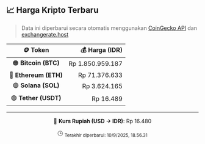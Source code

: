 

<!-- HARGA_KRIPTO -->
## 📈 Harga Kripto Terbaru

> Data ini diperbarui secara otomatis menggunakan [CoinGecko API](https://www.coingecko.com/) dan [exchangerate.host](https://exchangerate.host/)

<div align="center">

| 🪙 Token | 💰 Harga (IDR) |
|:------:|---------------:|
| 🟠 **Bitcoin (BTC)**   | Rp 1.850.959.187 |
| 🔵 **Ethereum (ETH)**  | Rp 71.376.633 |
| 🟣 **Solana (SOL)**    | Rp 3.624.165 |
| 🟢 **Tether (USDT)**   | Rp 16.489 |

---

💱 **Kurs Rupiah (USD → IDR)**: Rp 16.480

🕒 <sub>Terakhir diperbarui: 10/9/2025, 18.56.31</sub>

</div>
<!-- /HARGA_KRIPTO -->